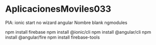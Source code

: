 # AplicacionesMoviles033

PIA:
ionic start
no wizard
angular
Nombre
blank
ngmodules

npm install firebase
npm install @ionic/cli
npm install @angular/cli
npm install @angular/fire
npm install firebase-tools